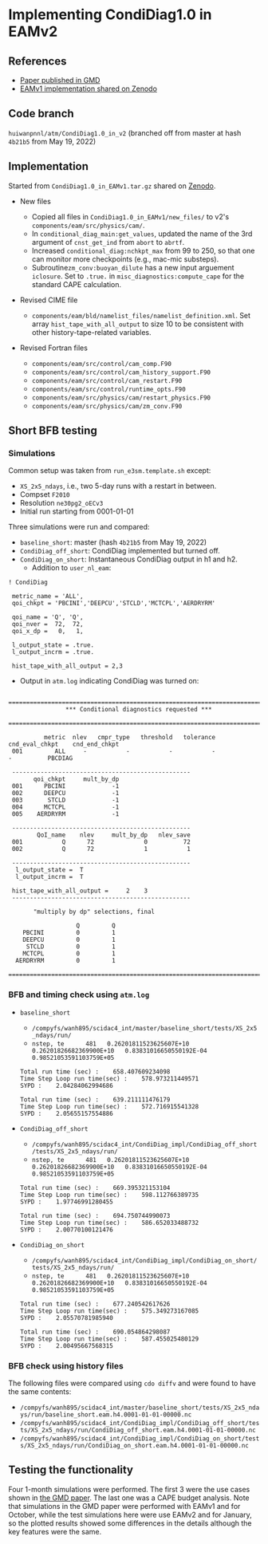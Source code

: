 # Implementing CondiDiag1.0 in EAMv2

## References

* [Paper published in GMD](https://gmd.copernicus.org/articles/15/3205/2022/gmd-15-3205-2022.html)
* [EAMv1 implementation shared on Zenodo](https://zenodo.org/record/6325126)


## Code branch 

`huiwanpnnl/atm/CondiDiag1.0_in_v2`
(branched off from master at hash `4b21b5` from May 19, 2022)

## Implementation

Started from `CondiDiag1.0_in_EAMv1.tar.gz` shared on [Zenodo](https://zenodo.org/record/6325126).

* New files
  * Copied all files in `CondiDiag1.0_in_EAMv1/new_files/` to v2's `components/eam/src/physics/cam/`.
  * In `conditional_diag_main:get_values`, updated the name of the 3rd argument of `cnst_get_ind` from `abort` to `abrtf`.
  * Increased `conditional_diag:nchkpt_max` from 99 to 250, so that one can monitor more checkpoints (e.g., mac-mic substeps). 
  * Subroutine`zm_conv:buoyan_dilute` has a new input arguement `iclosure`. Set to `.true.` in `misc_diagnostics:compute_cape` for the standard CAPE calculation.

  
* Revised CIME file
  * `components/eam/bld/namelist_files/namelist_definition.xml`. Set array `hist_tape_with_all_output` to size 10 to be consistent with other history-tape-related variables.

* Revised Fortran files
  * `components/eam/src/control/cam_comp.F90`
  * `components/eam/src/control/cam_history_support.F90`
  * `components/eam/src/control/cam_restart.F90`
  * `components/eam/src/control/runtime_opts.F90`
  * `components/eam/src/physics/cam/restart_physics.F90`
  * `components/eam/src/physics/cam/zm_conv.F90`

## Short BFB testing

### Simulations

Common setup was taken from `run_e3sm.template.sh` except:

* `XS_2x5_ndays`, i.e., two 5-day runs with a restart in between.
* Compset `F2010`
* Resolution `ne30pg2_oECv3`
* Initial run starting from 0001-01-01

Three simulations were run and compared:

* `baseline_short`: master (hash `4b21b5` from May 19, 2022)
* `CondiDiag_off_short`: CondiDiag implemented but turned off.
* `CondiDiag_on_short`: Instantaneous CondiDiag output in h1 and h2. 
   * Addition to `user_nl_eam`:

```
! CondiDiag

 metric_name = 'ALL',
 qoi_chkpt = 'PBCINI','DEEPCU','STCLD','MCTCPL','AERDRYRM'

 qoi_name = 'Q', 'Q',
 qoi_nver =  72,  72,
 qoi_x_dp =   0,   1,

 l_output_state = .true.
 l_output_incrm = .true.

 hist_tape_with_all_output = 2,3
```

  * Output in `atm.log` indicating CondiDiag was turned on:


```
 ===============================================================================
                *** Conditional diagnostics requested ***
 ===============================================================================

          metric  nlev   cmpr_type   threshold   tolerance   cnd_eval_chkpt    cnd_end_chkpt
 001         ALL     -           -           -           -                -          PBCDIAG

 --------------------------------------------------
       qoi_chkpt     mult_by_dp
 001      PBCINI             -1
 002      DEEPCU             -1
 003       STCLD             -1
 004      MCTCPL             -1
 005    AERDRYRM             -1

 --------------------------------------------------
        QoI_name    nlev     mult_by_dp   nlev_save
 001           Q      72              0          72
 002           Q      72              1           1

 --------------------------------------------------
  l_output_state =  T
  l_output_incrm =  T

 hist_tape_with_all_output =     2    3
 --------------------------------------------------

       "multiply by dp" selections, final

                   Q         Q
    PBCINI         0         1
    DEEPCU         0         1
     STCLD         0         1
    MCTCPL         0         1
  AERDRYRM         0         1
 ===============================================================================
```

### BFB and timing check using `atm.log`

* `baseline_short` 
  * `/compyfs/wanh895/scidac4_int/master/baseline_short/tests/XS_2x5_ndays/run/`
  * `nstep, te      481   0.26201811523625607E+10   0.26201826682369900E+10   0.83831016650550192E-04   0.98521053591103759E+05`
  
  ```
  Total run time (sec) :    658.407609234098
  Time Step Loop run time(sec) :    578.973211449571
  SYPD :    2.04284062994686
  ```
  
  ```
  Total run time (sec) :    639.211111476179
  Time Step Loop run time(sec) :    572.716915541328
  SYPD :    2.05655157554886
  ```
  
* `CondiDiag_off_short`
   * `/compyfs/wanh895/scidac4_int/CondiDiag_impl/CondiDiag_off_short/tests/XS_2x5_ndays/run/`
   * `nstep, te      481   0.26201811523625607E+10   0.26201826682369900E+10   0.83831016650550192E-04   0.98521053591103759E+05`

   ```
   Total run time (sec) :    669.395321153104
  Time Step Loop run time(sec) :    598.112766389735
  SYPD :    1.97746991280455

   ```
   ```
  Total run time (sec) :    694.750744990073
  Time Step Loop run time(sec) :    586.652033488732
  SYPD :    2.00770100121476
   ```
   
* `CondiDiag_on_short`
   * `/compyfs/wanh895/scidac4_int/CondiDiag_impl/CondiDiag_on_short/tests/XS_2x5_ndays/run/`
   * `nstep, te      481   0.26201811523625607E+10   0.26201826682369900E+10   0.83831016650550192E-04   0.98521053591103759E+05`

  ```
  Total run time (sec) :    677.240542617626
  Time Step Loop run time(sec) :    575.349273167085
  SYPD :    2.05570781985940
  ```

   ```
  Total run time (sec) :    690.054864298087
  Time Step Loop run time(sec) :    587.455025480129
  SYPD :    2.00495667568315

   ```


### BFB check using history files

The following files were compared using `cdo diffv` and were found to have the same contents:

* `/compyfs/wanh895/scidac4_int/master/baseline_short/tests/XS_2x5_ndays/run/baseline_short.eam.h4.0001-01-01-00000.nc`
* `/compyfs/wanh895/scidac4_int/CondiDiag_impl/CondiDiag_off_short/tests/XS_2x5_ndays/run/CondiDiag_off_short.eam.h4.0001-01-01-00000.nc`
* `/compyfs/wanh895/scidac4_int/CondiDiag_impl/CondiDiag_on_short/tests/XS_2x5_ndays/run/CondiDiag_on_short.eam.h4.0001-01-01-00000.nc`

## Testing the functionality

Four 1-month simulations were performed. The first 3 were the use cases shown in [the GMD paper](https://gmd.copernicus.org/articles/15/3205/2022/gmd-15-3205-2022.html). The last one was a CAPE budget analysis. Note that simulations in the GMD paper were performed with EAMv1 and for October, while the test simulations here were use EAMv2 and for January, so the plotted results showed some differences in the details although the key features were the same.